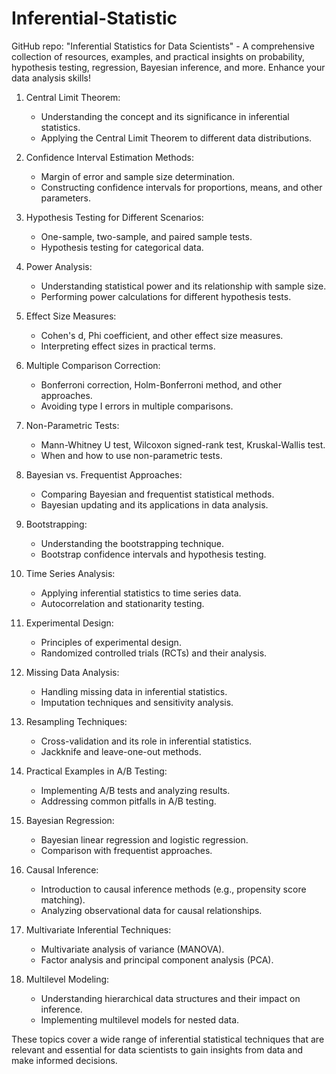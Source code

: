 # Inferential-Statistic
GitHub repo: "Inferential Statistics for Data Scientists" - A comprehensive collection of resources, examples, and practical insights on probability, hypothesis testing, regression, Bayesian inference, and more. Enhance your data analysis skills!

1. Central Limit Theorem:
   - Understanding the concept and its significance in inferential statistics.
   - Applying the Central Limit Theorem to different data distributions.

2. Confidence Interval Estimation Methods:
   - Margin of error and sample size determination.
   - Constructing confidence intervals for proportions, means, and other parameters.

3. Hypothesis Testing for Different Scenarios:
   - One-sample, two-sample, and paired sample tests.
   - Hypothesis testing for categorical data.

4. Power Analysis:
   - Understanding statistical power and its relationship with sample size.
   - Performing power calculations for different hypothesis tests.

5. Effect Size Measures:
   - Cohen's d, Phi coefficient, and other effect size measures.
   - Interpreting effect sizes in practical terms.

6. Multiple Comparison Correction:
   - Bonferroni correction, Holm-Bonferroni method, and other approaches.
   - Avoiding type I errors in multiple comparisons.

7. Non-Parametric Tests:
   - Mann-Whitney U test, Wilcoxon signed-rank test, Kruskal-Wallis test.
   - When and how to use non-parametric tests.

8. Bayesian vs. Frequentist Approaches:
   - Comparing Bayesian and frequentist statistical methods.
   - Bayesian updating and its applications in data analysis.

9. Bootstrapping:
   - Understanding the bootstrapping technique.
   - Bootstrap confidence intervals and hypothesis testing.

10. Time Series Analysis:
    - Applying inferential statistics to time series data.
    - Autocorrelation and stationarity testing.

11. Experimental Design:
    - Principles of experimental design.
    - Randomized controlled trials (RCTs) and their analysis.

12. Missing Data Analysis:
    - Handling missing data in inferential statistics.
    - Imputation techniques and sensitivity analysis.

13. Resampling Techniques:
    - Cross-validation and its role in inferential statistics.
    - Jackknife and leave-one-out methods.

14. Practical Examples in A/B Testing:
    - Implementing A/B tests and analyzing results.
    - Addressing common pitfalls in A/B testing.

15. Bayesian Regression:
    - Bayesian linear regression and logistic regression.
    - Comparison with frequentist approaches.

16. Causal Inference:
    - Introduction to causal inference methods (e.g., propensity score matching).
    - Analyzing observational data for causal relationships.

17. Multivariate Inferential Techniques:
    - Multivariate analysis of variance (MANOVA).
    - Factor analysis and principal component analysis (PCA).

18. Multilevel Modeling:
    - Understanding hierarchical data structures and their impact on inference.
    - Implementing multilevel models for nested data.

These topics cover a wide range of inferential statistical techniques that are relevant and essential for data scientists to gain insights from data and make informed decisions.

